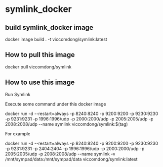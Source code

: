 # symlink_docker

## build symlink_docker image

docker image build . -t viccomdong/symlink:latest

## How to pull this image

docker pull viccomdong/symlink

## How to use this image

Run Symlink

Execute some command under this docker image

docker run -d --restart=always -p 8240:8240 -p 9200:9200 -p 9230:9230 -p 9231:9231 -p 1996:1996/udp -p 2000:2000/udp -p 2005:2005/udp -p 2008:2008/udp --name symlink  viccomdong/symlink:$(tag)

For example

docker run -d --restart=always -p 8240:8240 -p 9200:9200 -p 9230:9230 -p 9231:9231 -p 2404:2404 -p 1996:1996/udp -p 2000:2000/udp -p 2005:2005/udp -p 2008:2008/udp --name symlink -v /mnt/sympad/data:/mnt/sympad/data viccomdong/symlink:latest
